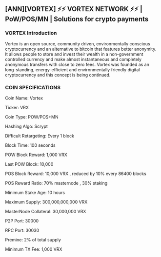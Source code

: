 ## [ANN][VORTEX] ⚡⚡ VORTEX NETWORK ⚡⚡ | PoW/POS/MN | Solutions for crypto payments 


### VORTEX Introduction

Vortex is an open source, community driven, environmentally conscious cryptocurrency and an alternative to bitcoin that features better anonymity. It allows people to store and invest their wealth in a non-government controlled currency and make almost instantaneous and completely anonymous transfers with close to zero fees. Vortex was founded as an long-standing, energy-efficient and environmentally friendly digital cryptocurrency and this concept is being continued.


### COIN SPECIFICATIONS

Coin Name:                Vortex 

Ticker:                VRX 

Coin Type:                POW/POS+MN 

Hashing Algo:                Scrypt 

Difficult Retargeting:                Every 1 block 

Block Time:                100 seconds 

POW Block Reward:                1,000 VRX 

Last POW Block:                10,000 

POS Block Reward:                10,000 VRX , reduced by 10% every 86400 blocks 

POS Reward Ratio:                70% masternode , 30% staking 

Minimum Stake Age:                10 hours 

Maximum Supply:                300,000,000,000 VRX 

MasterNode Collateral:                30,000,000 VRX 

P2P Port:                30000 

RPC Port:                30030 

Premine:                2% of total supply 

Minimum TX Fee:                1,000 VRX 
